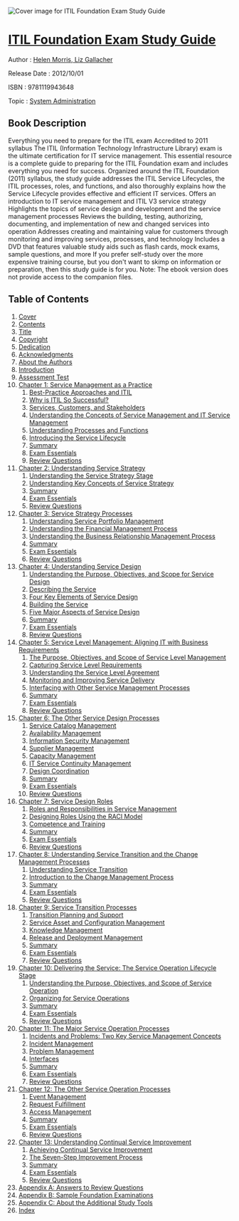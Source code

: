 ![Cover image for ITIL Foundation Exam Study Guide](https://imgdetail.ebookreading.net/cover/cover/system_admin/EB9781119943648.jpg)

[ITIL Foundation Exam Study Guide](https://ebookreading.net/view/book/ITIL+Foundation+Exam+Study+Guide-EB9781119943648_1.html "ITIL Foundation Exam Study Guide")
====================================================================================================================

Author : [Helen Morris](https://ebookreading.net/search/author/Helen+Morris),[ Liz Gallacher](https://ebookreading.net/search/author/+Liz+Gallacher)

Release Date : 2012/10/01

ISBN : 9781119943648

Topic : [System Administration](https://ebookreading.net/search/category/system-administration)

Book Description
-----------------

Everything you need to prepare for the ITIL exam Accredited to 2011 syllabus
The ITIL (Information Technology Infrastructure Library) exam is the ultimate certification for IT service management. This essential resource is a complete guide to preparing for the ITIL Foundation exam and includes everything you need for success. Organized around the ITIL Foundation (2011) syllabus, the study guide addresses the ITIL Service Lifecycles, the ITIL processes, roles, and functions, and also thoroughly explains how the Service Lifecycle provides effective and efficient IT services.
Offers an introduction to IT service management and ITIL V3 service strategy
Highlights the topics of service design and development and the service management processes
Reviews the building, testing, authorizing, documenting, and implementation of new and changed services into operation
Addresses creating and maintaining value for customers through monitoring and improving services, processes, and technology
Includes a DVD that features valuable study aids such as flash cards, mock exams, sample questions, and more
If you prefer self-study over the more expensive training course, but you don't want to skimp on information or preparation, then this study guide is for you.
Note: The ebook version does not provide access to the companion files.
              
Table of Contents
-----------------

1. [Cover](https://ebookreading.net/view/book/ITIL+Foundation+Exam+Study+Guide-EB9781119943648_1.html)
1. [Contents](https://ebookreading.net/view/book/ITIL+Foundation+Exam+Study+Guide-EB9781119943648_2.html)
1. [Title](https://ebookreading.net/view/book/ITIL+Foundation+Exam+Study+Guide-EB9781119943648_3.html)
1. [Copyright](https://ebookreading.net/view/book/ITIL+Foundation+Exam+Study+Guide-EB9781119943648_4.html)
1. [Dedication](https://ebookreading.net/view/book/ITIL+Foundation+Exam+Study+Guide-EB9781119943648_5.html)
1. [Acknowledgments](https://ebookreading.net/view/book/ITIL+Foundation+Exam+Study+Guide-EB9781119943648_6.html)
1. [About the Authors](https://ebookreading.net/view/book/ITIL+Foundation+Exam+Study+Guide-EB9781119943648_7.html)
1. [Introduction](https://ebookreading.net/view/book/ITIL+Foundation+Exam+Study+Guide-EB9781119943648_8.html)
1. [Assessment Test](https://ebookreading.net/view/book/ITIL+Foundation+Exam+Study+Guide-EB9781119943648_9.html)
1. [Chapter 1: Service Management as a Practice](https://ebookreading.net/view/book/ITIL+Foundation+Exam+Study+Guide-EB9781119943648_10.html)
    1. [Best-Practice Approaches and ITIL](https://ebookreading.net/view/book/ITIL+Foundation+Exam+Study+Guide-EB9781119943648_11.html#sec1)
    1. [Why is ITIL So Successful?](https://ebookreading.net/view/book/ITIL+Foundation+Exam+Study+Guide-EB9781119943648_12.html#sec2)
    1. [Services, Customers, and Stakeholders](https://ebookreading.net/view/book/ITIL+Foundation+Exam+Study+Guide-EB9781119943648_13.html#sec3)
    1. [Understanding the Concepts of Service Management and IT Service Management](https://ebookreading.net/view/book/ITIL+Foundation+Exam+Study+Guide-EB9781119943648_14.html#sec4)
    1. [Understanding Processes and Functions](https://ebookreading.net/view/book/ITIL+Foundation+Exam+Study+Guide-EB9781119943648_15.html#sec5)
    1. [Introducing the Service Lifecycle](https://ebookreading.net/view/book/ITIL+Foundation+Exam+Study+Guide-EB9781119943648_16.html#sec6)
    1. [Summary](https://ebookreading.net/view/book/ITIL+Foundation+Exam+Study+Guide-EB9781119943648_17.html#sec7)
    1. [Exam Essentials](https://ebookreading.net/view/book/ITIL+Foundation+Exam+Study+Guide-EB9781119943648_18.html#sec8)
    1. [Review Questions](https://ebookreading.net/view/book/ITIL+Foundation+Exam+Study+Guide-EB9781119943648_19.html#sec9)
1. [Chapter 2: Understanding Service Strategy](https://ebookreading.net/view/book/ITIL+Foundation+Exam+Study+Guide-EB9781119943648_20.html)
    1. [Understanding the Service Strategy Stage](https://ebookreading.net/view/book/ITIL+Foundation+Exam+Study+Guide-EB9781119943648_21.html#sec10)
    1. [Understanding Key Concepts of Service Strategy](https://ebookreading.net/view/book/ITIL+Foundation+Exam+Study+Guide-EB9781119943648_22.html#sec11)
    1. [Summary](https://ebookreading.net/view/book/ITIL+Foundation+Exam+Study+Guide-EB9781119943648_23.html#sec12)
    1. [Exam Essentials](https://ebookreading.net/view/book/ITIL+Foundation+Exam+Study+Guide-EB9781119943648_24.html#sec13)
    1. [Review Questions](https://ebookreading.net/view/book/ITIL+Foundation+Exam+Study+Guide-EB9781119943648_25.html#sec14)
1. [Chapter 3: Service Strategy Processes](https://ebookreading.net/view/book/ITIL+Foundation+Exam+Study+Guide-EB9781119943648_26.html)
    1. [Understanding Service Portfolio Management](https://ebookreading.net/view/book/ITIL+Foundation+Exam+Study+Guide-EB9781119943648_27.html#sec15)
    1. [Understanding the Financial Management Process](https://ebookreading.net/view/book/ITIL+Foundation+Exam+Study+Guide-EB9781119943648_28.html#sec16)
    1. [Understanding the Business Relationship Management Process](https://ebookreading.net/view/book/ITIL+Foundation+Exam+Study+Guide-EB9781119943648_29.html#sec17)
    1. [Summary](https://ebookreading.net/view/book/ITIL+Foundation+Exam+Study+Guide-EB9781119943648_30.html#sec18)
    1. [Exam Essentials](https://ebookreading.net/view/book/ITIL+Foundation+Exam+Study+Guide-EB9781119943648_31.html#sec19)
    1. [Review Questions](https://ebookreading.net/view/book/ITIL+Foundation+Exam+Study+Guide-EB9781119943648_32.html#sec20)
1. [Chapter 4: Understanding Service Design](https://ebookreading.net/view/book/ITIL+Foundation+Exam+Study+Guide-EB9781119943648_33.html)
    1. [Understanding the Purpose, Objectives, and Scope for Service Design](https://ebookreading.net/view/book/ITIL+Foundation+Exam+Study+Guide-EB9781119943648_34.html#sec21)
    1. [Describing the Service](https://ebookreading.net/view/book/ITIL+Foundation+Exam+Study+Guide-EB9781119943648_35.html#sec22)
    1. [Four Key Elements of Service Design](https://ebookreading.net/view/book/ITIL+Foundation+Exam+Study+Guide-EB9781119943648_36.html#sec23)
    1. [Building the Service](https://ebookreading.net/view/book/ITIL+Foundation+Exam+Study+Guide-EB9781119943648_37.html#sec24)
    1. [Five Major Aspects of Service Design](https://ebookreading.net/view/book/ITIL+Foundation+Exam+Study+Guide-EB9781119943648_38.html#sec25)
    1. [Summary](https://ebookreading.net/view/book/ITIL+Foundation+Exam+Study+Guide-EB9781119943648_39.html#sec26)
    1. [Exam Essentials](https://ebookreading.net/view/book/ITIL+Foundation+Exam+Study+Guide-EB9781119943648_40.html#sec27)
    1. [Review Questions](https://ebookreading.net/view/book/ITIL+Foundation+Exam+Study+Guide-EB9781119943648_41.html#sec28)
1. [Chapter 5: Service Level Management: Aligning IT with Business Requirements](https://ebookreading.net/view/book/ITIL+Foundation+Exam+Study+Guide-EB9781119943648_42.html)
    1. [The Purpose, Objectives, and Scope of Service Level Management](https://ebookreading.net/view/book/ITIL+Foundation+Exam+Study+Guide-EB9781119943648_43.html#sec29)
    1. [Capturing Service Level Requirements](https://ebookreading.net/view/book/ITIL+Foundation+Exam+Study+Guide-EB9781119943648_44.html#sec30)
    1. [Understanding the Service Level Agreement](https://ebookreading.net/view/book/ITIL+Foundation+Exam+Study+Guide-EB9781119943648_45.html#sec31)
    1. [Monitoring and Improving Service Delivery](https://ebookreading.net/view/book/ITIL+Foundation+Exam+Study+Guide-EB9781119943648_46.html#sec32)
    1. [Interfacing with Other Service Management Processes](https://ebookreading.net/view/book/ITIL+Foundation+Exam+Study+Guide-EB9781119943648_47.html#sec33)
    1. [Summary](https://ebookreading.net/view/book/ITIL+Foundation+Exam+Study+Guide-EB9781119943648_48.html#sec34)
    1. [Exam Essentials](https://ebookreading.net/view/book/ITIL+Foundation+Exam+Study+Guide-EB9781119943648_49.html#sec35)
    1. [Review Questions](https://ebookreading.net/view/book/ITIL+Foundation+Exam+Study+Guide-EB9781119943648_50.html#sec36)
1. [Chapter 6: The Other Service Design Processes](https://ebookreading.net/view/book/ITIL+Foundation+Exam+Study+Guide-EB9781119943648_51.html)
    1. [Service Catalog Management](https://ebookreading.net/view/book/ITIL+Foundation+Exam+Study+Guide-EB9781119943648_52.html#sec37)
    1. [Availability Management](https://ebookreading.net/view/book/ITIL+Foundation+Exam+Study+Guide-EB9781119943648_53.html#sec38)
    1. [Information Security Management](https://ebookreading.net/view/book/ITIL+Foundation+Exam+Study+Guide-EB9781119943648_54.html#sec39)
    1. [Supplier Management](https://ebookreading.net/view/book/ITIL+Foundation+Exam+Study+Guide-EB9781119943648_55.html#sec40)
    1. [Capacity Management](https://ebookreading.net/view/book/ITIL+Foundation+Exam+Study+Guide-EB9781119943648_56.html#sec41)
    1. [IT Service Continuity Management](https://ebookreading.net/view/book/ITIL+Foundation+Exam+Study+Guide-EB9781119943648_57.html#sec42)
    1. [Design Coordination](https://ebookreading.net/view/book/ITIL+Foundation+Exam+Study+Guide-EB9781119943648_58.html#sec43)
    1. [Summary](https://ebookreading.net/view/book/ITIL+Foundation+Exam+Study+Guide-EB9781119943648_59.html#sec44)
    1. [Exam Essentials](https://ebookreading.net/view/book/ITIL+Foundation+Exam+Study+Guide-EB9781119943648_60.html#sec45)
    1. [Review Questions](https://ebookreading.net/view/book/ITIL+Foundation+Exam+Study+Guide-EB9781119943648_61.html#sec46)
1. [Chapter 7: Service Design Roles](https://ebookreading.net/view/book/ITIL+Foundation+Exam+Study+Guide-EB9781119943648_62.html)
    1. [Roles and Responsibilities in Service Management](https://ebookreading.net/view/book/ITIL+Foundation+Exam+Study+Guide-EB9781119943648_63.html#sec47)
    1. [Designing Roles Using the RACI Model](https://ebookreading.net/view/book/ITIL+Foundation+Exam+Study+Guide-EB9781119943648_64.html#sec48)
    1. [Competence and Training](https://ebookreading.net/view/book/ITIL+Foundation+Exam+Study+Guide-EB9781119943648_65.html#sec49)
    1. [Summary](https://ebookreading.net/view/book/ITIL+Foundation+Exam+Study+Guide-EB9781119943648_66.html#sec50)
    1. [Exam Essentials](https://ebookreading.net/view/book/ITIL+Foundation+Exam+Study+Guide-EB9781119943648_67.html#sec51)
    1. [Review Questions](https://ebookreading.net/view/book/ITIL+Foundation+Exam+Study+Guide-EB9781119943648_68.html#sec52)
1. [Chapter 8: Understanding Service Transition and the Change Management Processes](https://ebookreading.net/view/book/ITIL+Foundation+Exam+Study+Guide-EB9781119943648_69.html)
    1. [Understanding Service Transition](https://ebookreading.net/view/book/ITIL+Foundation+Exam+Study+Guide-EB9781119943648_70.html#sec53)
    1. [Introduction to the Change Management Process](https://ebookreading.net/view/book/ITIL+Foundation+Exam+Study+Guide-EB9781119943648_71.html#sec54)
    1. [Summary](https://ebookreading.net/view/book/ITIL+Foundation+Exam+Study+Guide-EB9781119943648_72.html#sec55)
    1. [Exam Essentials](https://ebookreading.net/view/book/ITIL+Foundation+Exam+Study+Guide-EB9781119943648_73.html#sec56)
    1. [Review Questions](https://ebookreading.net/view/book/ITIL+Foundation+Exam+Study+Guide-EB9781119943648_74.html#sec57)
1. [Chapter 9: Service Transition Processes](https://ebookreading.net/view/book/ITIL+Foundation+Exam+Study+Guide-EB9781119943648_75.html)
    1. [Transition Planning and Support](https://ebookreading.net/view/book/ITIL+Foundation+Exam+Study+Guide-EB9781119943648_76.html#sec58)
    1. [Service Asset and Configuration Management](https://ebookreading.net/view/book/ITIL+Foundation+Exam+Study+Guide-EB9781119943648_77.html#sec59)
    1. [Knowledge Management](https://ebookreading.net/view/book/ITIL+Foundation+Exam+Study+Guide-EB9781119943648_78.html#sec60)
    1. [Release and Deployment Management](https://ebookreading.net/view/book/ITIL+Foundation+Exam+Study+Guide-EB9781119943648_79.html#sec61)
    1. [Summary](https://ebookreading.net/view/book/ITIL+Foundation+Exam+Study+Guide-EB9781119943648_80.html#sec62)
    1. [Exam Essentials](https://ebookreading.net/view/book/ITIL+Foundation+Exam+Study+Guide-EB9781119943648_81.html#sec63)
    1. [Review Questions](https://ebookreading.net/view/book/ITIL+Foundation+Exam+Study+Guide-EB9781119943648_82.html#sec64)
1. [Chapter 10: Delivering the Service: The Service Operation Lifecycle Stage](https://ebookreading.net/view/book/ITIL+Foundation+Exam+Study+Guide-EB9781119943648_83.html)
    1. [Understanding the Purpose, Objectives, and Scope of Service Operation](https://ebookreading.net/view/book/ITIL+Foundation+Exam+Study+Guide-EB9781119943648_84.html#sec65)
    1. [Organizing for Service Operations](https://ebookreading.net/view/book/ITIL+Foundation+Exam+Study+Guide-EB9781119943648_85.html#sec66)
    1. [Summary](https://ebookreading.net/view/book/ITIL+Foundation+Exam+Study+Guide-EB9781119943648_86.html#sec67)
    1. [Exam Essentials](https://ebookreading.net/view/book/ITIL+Foundation+Exam+Study+Guide-EB9781119943648_87.html#sec68)
    1. [Review Questions](https://ebookreading.net/view/book/ITIL+Foundation+Exam+Study+Guide-EB9781119943648_88.html#sec69)
1. [Chapter 11: The Major Service Operation Processes](https://ebookreading.net/view/book/ITIL+Foundation+Exam+Study+Guide-EB9781119943648_89.html)
    1. [Incidents and Problems: Two Key Service Management Concepts](https://ebookreading.net/view/book/ITIL+Foundation+Exam+Study+Guide-EB9781119943648_90.html#sec70)
    1. [Incident Management](https://ebookreading.net/view/book/ITIL+Foundation+Exam+Study+Guide-EB9781119943648_91.html#sec71)
    1. [Problem Management](https://ebookreading.net/view/book/ITIL+Foundation+Exam+Study+Guide-EB9781119943648_92.html#sec72)
    1. [Interfaces](https://ebookreading.net/view/book/ITIL+Foundation+Exam+Study+Guide-EB9781119943648_93.html#sec73)
    1. [Summary](https://ebookreading.net/view/book/ITIL+Foundation+Exam+Study+Guide-EB9781119943648_94.html#sec74)
    1. [Exam Essentials](https://ebookreading.net/view/book/ITIL+Foundation+Exam+Study+Guide-EB9781119943648_95.html#sec75)
    1. [Review Questions](https://ebookreading.net/view/book/ITIL+Foundation+Exam+Study+Guide-EB9781119943648_96.html#sec76)
1. [Chapter 12: The Other Service Operation Processes](https://ebookreading.net/view/book/ITIL+Foundation+Exam+Study+Guide-EB9781119943648_97.html)
    1. [Event Management](https://ebookreading.net/view/book/ITIL+Foundation+Exam+Study+Guide-EB9781119943648_98.html#sec77)
    1. [Request Fulfillment](https://ebookreading.net/view/book/ITIL+Foundation+Exam+Study+Guide-EB9781119943648_99.html#sec78)
    1. [Access Management](https://ebookreading.net/view/book/ITIL+Foundation+Exam+Study+Guide-EB9781119943648_100.html#sec79)
    1. [Summary](https://ebookreading.net/view/book/ITIL+Foundation+Exam+Study+Guide-EB9781119943648_101.html#sec80)
    1. [Exam Essentials](https://ebookreading.net/view/book/ITIL+Foundation+Exam+Study+Guide-EB9781119943648_102.html#sec81)
    1. [Review Questions](https://ebookreading.net/view/book/ITIL+Foundation+Exam+Study+Guide-EB9781119943648_103.html#sec82)
1. [Chapter 13: Understanding Continual Service Improvement](https://ebookreading.net/view/book/ITIL+Foundation+Exam+Study+Guide-EB9781119943648_104.html)
    1. [Achieving Continual Service Improvement](https://ebookreading.net/view/book/ITIL+Foundation+Exam+Study+Guide-EB9781119943648_105.html#sec83)
    1. [The Seven-Step Improvement Process](https://ebookreading.net/view/book/ITIL+Foundation+Exam+Study+Guide-EB9781119943648_106.html#sec84)
    1. [Summary](https://ebookreading.net/view/book/ITIL+Foundation+Exam+Study+Guide-EB9781119943648_107.html#sec85)
    1. [Exam Essentials](https://ebookreading.net/view/book/ITIL+Foundation+Exam+Study+Guide-EB9781119943648_108.html#sec86)
    1. [Review Questions](https://ebookreading.net/view/book/ITIL+Foundation+Exam+Study+Guide-EB9781119943648_109.html#sec87)
1. [Appendix A: Answers to Review Questions](https://ebookreading.net/view/book/ITIL+Foundation+Exam+Study+Guide-EB9781119943648_110.html)
1. [Appendix B: Sample Foundation Examinations](https://ebookreading.net/view/book/ITIL+Foundation+Exam+Study+Guide-EB9781119943648_111.html)
1. [Appendix C: About the Additional Study Tools](https://ebookreading.net/view/book/ITIL+Foundation+Exam+Study+Guide-EB9781119943648_112.html)
1. [Index](https://ebookreading.net/view/book/ITIL+Foundation+Exam+Study+Guide-EB9781119943648_113.html)
